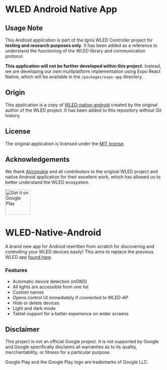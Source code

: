 # WLED Android Native App

## Usage Note

This Android application is part of the Ignis WLED Controller project for **testing and research purposes only**. It has been added as a reference to understand the functioning of the WLED library and communication protocol.

**This application will not be further developed within this project.** Instead, we are developing our own multiplatform implementation using Expo React Native, which will be available in the `/packages/expo-app` directory.

## Origin

This application is a copy of [WLED-native-android](https://github.com/Aircoookie/WLED-native-android) created by the original author of the WLED project. It has been added to this repository without Git history.

## License

The original application is licensed under the [MIT license](https://github.com/Aircoookie/WLED-native-android/blob/master/LICENSE).

## Acknowledgements

We thank [Aircoookie](https://github.com/Aircoookie) and all contributors to the original WLED project and native Android application for their excellent work, which has allowed us to better understand the WLED ecosystem.

<a href='https://play.google.com/store/apps/details?id=ca.cgagnier.wlednativeandroid&utm_source=github&pcampaignid=pcampaignidMKT-Other-global-all-co-prtnr-py-PartBadge-Mar2515-1'><img alt='Get it on Google Play' src='https://play.google.com/intl/en_us/badges/static/images/badges/en_badge_web_generic.png' height='80'/></a>

# WLED-Native-Android
A brand new app for Android rewritten from scratch for discovering and controlling your WLED devices easily!
This aims to replace the previous WLED app [found here](https://github.com/Aircoookie/WLED-App).

### Features
- Automatic device detection (mDNS)
- All lights are accessible from one list
- Custom names
- Opens control UI immediately if connected to WLED-AP
- Hide or delete devices
- Light and dark mode
- Tablet support for a better experience on wider screens

## Disclaimer

This project is not an official Google project. It is not supported by
Google and Google specifically disclaims all warranties as to its quality,
merchantability, or fitness for a particular purpose.

Google Play and the Google Play logo are trademarks of Google LLC.
